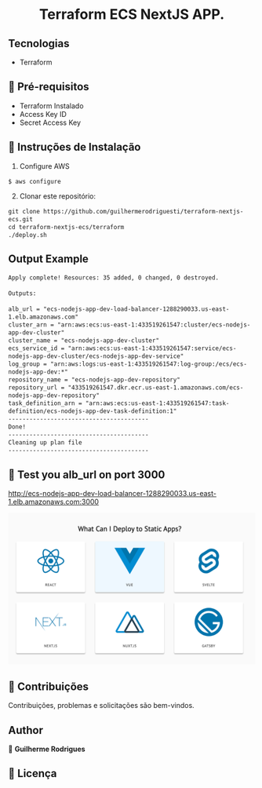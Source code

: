 
<h1 align="center">Terraform ECS NextJS APP.</h1>

## Tecnologias

* Terraform

## 🚨 Pré-requisitos

* Terraform Instalado
* Access Key ID
* Secret Access Key

## 🔧 Instruções de Instalação
1. Configure AWS
```
$ aws configure
```
2.  Clonar este repositório:
```
git clone https://github.com/guilhermerodriguesti/terraform-nextjs-ecs.git
cd terraform-nextjs-ecs/terraform
./deploy.sh
```

## Output Example
```
Apply complete! Resources: 35 added, 0 changed, 0 destroyed.

Outputs:

alb_url = "ecs-nodejs-app-dev-load-balancer-1288290033.us-east-1.elb.amazonaws.com"
cluster_arn = "arn:aws:ecs:us-east-1:433519261547:cluster/ecs-nodejs-app-dev-cluster"
cluster_name = "ecs-nodejs-app-dev-cluster"
ecs_service_id = "arn:aws:ecs:us-east-1:433519261547:service/ecs-nodejs-app-dev-cluster/ecs-nodejs-app-dev-service"
log_group = "arn:aws:logs:us-east-1:433519261547:log-group:/ecs/ecs-nodejs-app-dev:*"
repository_name = "ecs-nodejs-app-dev-repository"
repository_url = "433519261547.dkr.ecr.us-east-1.amazonaws.com/ecs-nodejs-app-dev-repository"
task_definition_arn = "arn:aws:ecs:us-east-1:433519261547:task-definition/ecs-nodejs-app-dev-task-definition:1"
----------------------------------------
Done!
----------------------------------------
Cleaning up plan file
----------------------------------------
```
## 🔧 Test you alb_url on port 3000

http://ecs-nodejs-app-dev-load-balancer-1288290033.us-east-1.elb.amazonaws.com:3000

![Output](./app/pages/page-example.png)


## 🤝 Contribuições

Contribuições, problemas e solicitações são bem-vindos.<br />

## Author

👤 **Guilherme Rodrigues**

## 📝 Licença
